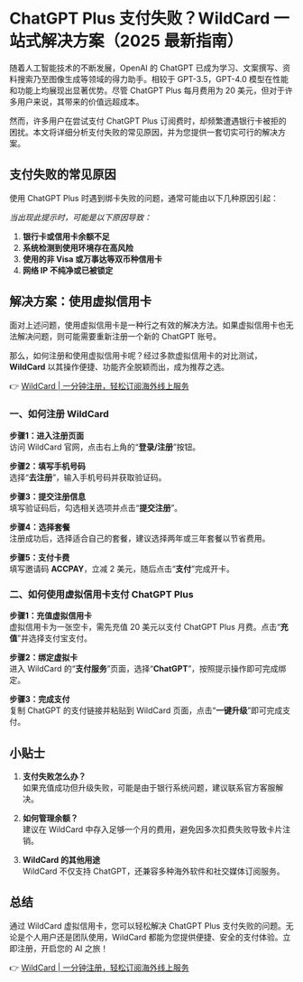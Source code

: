 # ChatGPT Plus 支付失败？WildCard 一站式解决方案（2025 最新指南）

随着人工智能技术的不断发展，OpenAI 的 ChatGPT 已成为学习、文案撰写、资料搜索乃至图像生成等领域的得力助手。相较于 GPT-3.5，GPT-4.0 模型在性能和功能上均展现出显著优势。尽管 ChatGPT Plus 每月费用为 20 美元，但对于许多用户来说，其带来的价值远超成本。

然而，许多用户在尝试支付 ChatGPT Plus 订阅费时，却频繁遭遇银行卡被拒的困扰。本文将详细分析支付失败的常见原因，并为您提供一套切实可行的解决方案。

## 支付失败的常见原因

使用 ChatGPT Plus 时遇到绑卡失败的问题，通常可能由以下几种原因引起：

  
*当出现此提示时，可能是以下原因导致：*

1. **银行卡或信用卡余额不足**  
2. **系统检测到使用环境存在高风险**  
3. **使用的非 Visa 或万事达等双币种信用卡**  
4. **网络 IP 不纯净或已被锁定**

## 解决方案：使用虚拟信用卡

面对上述问题，使用虚拟信用卡是一种行之有效的解决方法。如果虚拟信用卡也无法解决问题，则可能需要重新注册一个新的 ChatGPT 账号。

那么，如何注册和使用虚拟信用卡呢？经过多款虚拟信用卡的对比测试，**WildCard** 以其操作便捷、功能齐全脱颖而出，成为推荐之选。

👉 [WildCard | 一分钟注册，轻松订阅海外线上服务](https://bbtdd.com/WildCard)

### 一、如何注册 WildCard

**步骤1：进入注册页面**  
访问 WildCard 官网，点击右上角的“**登录/注册**”按钮。



**步骤2：填写手机号码**  
选择“**去注册**”，输入手机号码并获取验证码。



**步骤3：提交注册信息**  
填写验证码后，勾选相关选项并点击“**提交注册**”。



**步骤4：选择套餐**  
注册成功后，选择适合自己的套餐，建议选择两年或三年套餐以节省费用。



**步骤5：支付卡费**  
填写邀请码 **ACCPAY**，立减 2 美元，随后点击“**支付**”完成开卡。



### 二、如何使用虚拟信用卡支付 ChatGPT Plus

**步骤1：充值虚拟信用卡**  
虚拟信用卡为一张空卡，需先充值 20 美元以支付 ChatGPT Plus 月费。点击“**充值**”并选择支付宝支付。



**步骤2：绑定虚拟卡**  
进入 WildCard 的“**支付服务**”页面，选择“**ChatGPT**”，按照提示操作即可完成绑定。



**步骤3：完成支付**  
复制 ChatGPT 的支付链接并粘贴到 WildCard 页面，点击“**一键升级**”即可完成支付。



## 小贴士

1. **支付失败怎么办？**  
   如果充值成功但升级失败，可能是由于银行系统问题，建议联系官方客服解决。

2. **如何管理余额？**  
   建议在 WildCard 中存入足够一个月的费用，避免因多次扣费失败导致卡片注销。

3. **WildCard 的其他用途**  
   WildCard 不仅支持 ChatGPT，还兼容多种海外软件和社交媒体订阅服务。

## 总结

通过 WildCard 虚拟信用卡，您可以轻松解决 ChatGPT Plus 支付失败的问题。无论是个人用户还是团队使用，WildCard 都能为您提供便捷、安全的支付体验。立即注册，开启您的 AI 之旅！

👉 [WildCard | 一分钟注册，轻松订阅海外线上服务](https://bbtdd.com/WildCard)